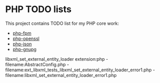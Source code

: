 # PHP TODO lists

This project contains TODO list for my PHP core work:

* [php-fpm](./php-fpm.md)
* [php-openssl](./php-openssl.md)
* [php-json](./php-json.md)
* [php-gnupg](./php-gnupg.md)


libxml_set_external_entity_loader extension:php -filename:AbstractConfig.php  -filename:ext_libxml_tests_libxml_set_external_entity_loader_error1.php -filename:libxml_set_external_entity_loader_error1.php
